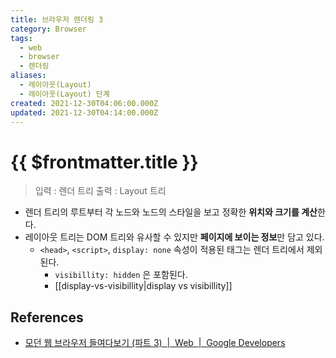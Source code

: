 ```yaml
---
title: 브라우저 렌더링 3
category: Browser
tags:
  - web
  - browser
  - 렌더링
aliases:
  - 레이아웃(Layout)
  - 레이아웃(Layout) 단계
created: 2021-12-30T04:06:00.000Z
updated: 2021-12-30T04:14:00.000Z
---
```


# {{ $frontmatter.title }}

> 입력 : 렌더 트리
> 출력 : Layout 트리

- 렌더 트리의 루트부터 각 노드와 노드의 스타일을 보고 정확한 **위치와 크기를 계산**한다.
- 레이아웃 트리는 DOM 트리와 유사할 수 있지만 **페이지에 보이는 정보**만 담고 있다.
  - `<head>`, `<script>`, `display: none` 속성이 적용된 태그는 렌더 트리에서 제외된다.
    - `visibillity: hidden` 은 포함된다.
    - [[display-vs-visibillity|display vs visibillity]]

## References

- [모던 웹 브라우저 들여다보기 (파트 3)  |  Web  |  Google Developers](https://developers.google.com/web/updates/2018/09/inside-browser-part3?hl=ko#%EB%A0%88%EC%9D%B4%EC%95%84%EC%9B%83)
